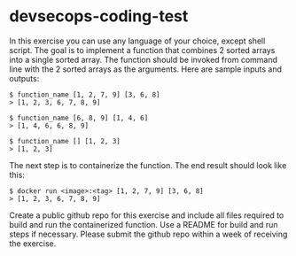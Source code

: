 # devsecops-coding-test

In this exercise you can use any language of your choice, except shell script. The goal is to implement a function that combines 2 sorted arrays into a single sorted array. The function should be invoked from command line with the 2 sorted arrays as the arguments.
Here are sample inputs and outputs:

```
$ function_name [1, 2, 7, 9] [3, 6, 8]
> [1, 2, 3, 6, 7, 8, 9]

$ function_name [6, 8, 9] [1, 4, 6]
> [1, 4, 6, 6, 8, 9]

$ function_name [] [1, 2, 3]
> [1, 2, 3]
```

The next step is to containerize the function. The end result should look like this:

```
$ docker run <image>:<tag> [1, 2, 7, 9] [3, 6, 8]
> [1, 2, 3, 6, 7, 8, 9]
```

Create a public github repo for this exercise and include all files required to build and run the containerized function. Use a README for build and run steps if necessary. Please submit the github repo within a week of receiving the exercise.
